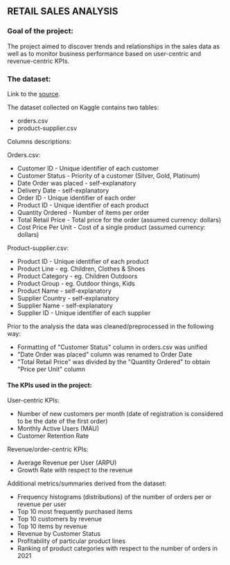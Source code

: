 ## RETAIL SALES ANALYSIS

### Goal of the project:

The project aimed to discover trends and relationships in the sales data as well as to monitor business performance based on user-centric and revenue-centric KPIs. 

### The dataset:
Link to the [source](https://www.kaggle.com/datasets/gabrielsantello/wholesale-and-retail-orders-dataset).

The dataset collected on Kaggle contains two tables:
- orders.csv
- product-supplier.csv

Columns descriptions: 


Orders.csv:
- Customer ID - Unique identifier of each customer
- Customer Status - Priority of a customer (Silver, Gold, Platinum)
- Date Order was placed - self-explanatory
- Delivery Date - self-explanatory
- Order ID - Unique identifier of each order
- Product ID - Unique identifier of each product
- Quantity Ordered - Number of items per order
- Total Retail Price - Total price for the order (assumed currency: dollars)
- Cost Price Per Unit - Cost of a single product (assumed currency: dollars)


Product-supplier.csv:
- Product ID - Unique identifier of each product
- Product Line - eg. Children, Clothes & Shoes
- Product Category - eg. Children Outdoors
- Product Group - eg. Outdoor things, Kids
- Product Name - self-explanatory
- Supplier Country - self-explanatory
- Supplier Name - self-explanatory
- Supplier ID - Unique identifier of each supplier

Prior to the analysis the data was cleaned/preprocessed in the following way:
- Formatting of "Customer Status" column in orders.csv was unified
- "Date Order was placed" column was renamed to Order Date
- "Total Retail Price" was divided by the "Quantity Ordered" to obtain "Price per Unit" column

#### The KPIs used in the project:
User-centric KPIs:
- Number of new customers per month (date of registration is considered to be the date of the first order)
- Monthly Active Users (MAU)
- Customer Retention Rate

Revenue/order-centric KPIs:
- Average Revenue per User (ARPU)
- Growth Rate with respect to the revenue

Additional metrics/summaries derived from the dataset:
- Frequency histograms (distributions) of the number of orders per or revenue per user 
- Top 10 most frequently purchased items
- Top 10 customers by revenue
- Top 10 items by revenue
- Revenue by Customer Status
- Profitability of particular product lines
- Ranking of product categories with respect to the number of orders in 2021

